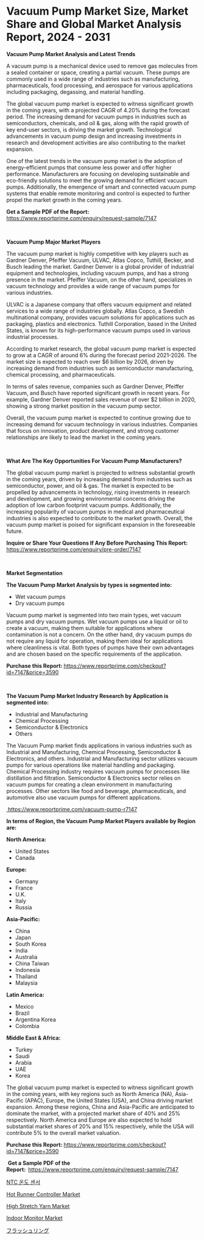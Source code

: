 <p><h1>Vacuum Pump Market Size, Market Share and Global Market Analysis Report, 2024 - 2031</h1></p><p><strong>Vacuum Pump Market Analysis and Latest Trends</strong></p>
<p><p>A vacuum pump is a mechanical device used to remove gas molecules from a sealed container or space, creating a partial vacuum. These pumps are commonly used in a wide range of industries such as manufacturing, pharmaceuticals, food processing, and aerospace for various applications including packaging, degassing, and material handling.</p><p>The global vacuum pump market is expected to witness significant growth in the coming years, with a projected CAGR of 4.20% during the forecast period. The increasing demand for vacuum pumps in industries such as semiconductors, chemicals, and oil & gas, along with the rapid growth of key end-user sectors, is driving the market growth. Technological advancements in vacuum pump design and increasing investments in research and development activities are also contributing to the market expansion.</p><p>One of the latest trends in the vacuum pump market is the adoption of energy-efficient pumps that consume less power and offer higher performance. Manufacturers are focusing on developing sustainable and eco-friendly solutions to meet the growing demand for efficient vacuum pumps. Additionally, the emergence of smart and connected vacuum pump systems that enable remote monitoring and control is expected to further propel the market growth in the coming years.</p></p>
<p><strong>Get a Sample PDF of the Report:&nbsp;</strong> <a href="https://www.reportprime.com/enquiry/request-sample/7147">https://www.reportprime.com/enquiry/request-sample/7147</a></p>
<p>&nbsp;</p>
<p><strong>Vacuum Pump Major Market Players</strong></p>
<p><p>The vacuum pump market is highly competitive with key players such as Gardner Denver, Pfeiffer Vacuum, ULVAC, Atlas Copco, Tuthill, Becker, and Busch leading the market. Gardner Denver is a global provider of industrial equipment and technologies, including vacuum pumps, and has a strong presence in the market. Pfeiffer Vacuum, on the other hand, specializes in vacuum technology and provides a wide range of vacuum pumps for various industries.</p><p>ULVAC is a Japanese company that offers vacuum equipment and related services to a wide range of industries globally. Atlas Copco, a Swedish multinational company, provides vacuum solutions for applications such as packaging, plastics and electronics. Tuthill Corporation, based in the United States, is known for its high-performance vacuum pumps used in various industrial processes.</p><p>According to market research, the global vacuum pump market is expected to grow at a CAGR of around 6% during the forecast period 2021-2026. The market size is expected to reach over $6 billion by 2026, driven by increasing demand from industries such as semiconductor manufacturing, chemical processing, and pharmaceuticals.</p><p>In terms of sales revenue, companies such as Gardner Denver, Pfeiffer Vacuum, and Busch have reported significant growth in recent years. For example, Gardner Denver reported sales revenue of over $2 billion in 2020, showing a strong market position in the vacuum pump sector.</p><p>Overall, the vacuum pump market is expected to continue growing due to increasing demand for vacuum technology in various industries. Companies that focus on innovation, product development, and strong customer relationships are likely to lead the market in the coming years.</p></p>
<p>&nbsp;</p>
<p><strong>What Are The Key Opportunities For Vacuum Pump Manufacturers?</strong></p>
<p><p>The global vacuum pump market is projected to witness substantial growth in the coming years, driven by increasing demand from industries such as semiconductor, power, and oil & gas. The market is expected to be propelled by advancements in technology, rising investments in research and development, and growing environmental concerns driving the adoption of low carbon footprint vacuum pumps. Additionally, the increasing popularity of vacuum pumps in medical and pharmaceutical industries is also expected to contribute to the market growth. Overall, the vacuum pump market is poised for significant expansion in the foreseeable future.</p></p>
<p><strong>Inquire or Share Your Questions If Any Before Purchasing This Report:</strong> <a href="https://www.reportprime.com/enquiry/pre-order/7147">https://www.reportprime.com/enquiry/pre-order/7147</a></p>
<p>&nbsp;</p>
<p><strong>Market Segmentation</strong></p>
<p><strong>The Vacuum Pump Market Analysis by types is segmented into:</strong></p>
<p><ul><li>Wet vacuum pumps</li><li>Dry vacuum pumps</li></ul></p>
<p><p>Vacuum pump market is segmented into two main types, wet vacuum pumps and dry vacuum pumps. Wet vacuum pumps use a liquid or oil to create a vacuum, making them suitable for applications where contamination is not a concern. On the other hand, dry vacuum pumps do not require any liquid for operation, making them ideal for applications where cleanliness is vital. Both types of pumps have their own advantages and are chosen based on the specific requirements of the application.</p></p>
<p><strong>Purchase this Report:&nbsp;</strong><a href="https://www.reportprime.com/checkout?id=7147&price=3590">https://www.reportprime.com/checkout?id=7147&price=3590</a></p>
<p>&nbsp;</p>
<p><strong>The Vacuum Pump Market Industry Research by Application is segmented into:</strong></p>
<p><ul><li>Industrial and Manufacturing</li><li>Chemical Processing</li><li>Semiconductor & Electronics</li><li>Others</li></ul></p>
<p><p>The Vacuum Pump market finds applications in various industries such as Industrial and Manufacturing, Chemical Processing, Semiconductor & Electronics, and others. Industrial and Manufacturing sector utilizes vacuum pumps for various operations like material handling and packaging. Chemical Processing industry requires vacuum pumps for processes like distillation and filtration. Semiconductor & Electronics sector relies on vacuum pumps for creating a clean environment in manufacturing processes. Other sectors like food and beverage, pharmaceuticals, and automotive also use vacuum pumps for different applications.</p></p>
<p><a href="https://www.reportprime.com/vacuum-pump-r7147">&nbsp;https://www.reportprime.com/vacuum-pump-r7147</a></p>
<p><strong>In terms of Region, the Vacuum Pump Market Players available by Region are:</strong></p>
<p>
    <p> <strong> North America: </strong>
        <ul>
            <li>United States</li>
            <li>Canada</li>
        </ul>
        </p> 
    <p> <strong> Europe: </strong>
        <ul>
            <li>Germany</li>
            <li>France</li>
            <li>U.K.</li>
            <li>Italy</li>
            <li>Russia</li>
        </ul>
        </p> 
    <p> <strong> Asia-Pacific: </strong>
        <ul>
            <li>China</li>
            <li>Japan</li>
            <li>South Korea</li>
            <li>India</li>
            <li>Australia</li>
            <li>China Taiwan</li>
            <li>Indonesia</li>
            <li>Thailand</li>
            <li>Malaysia</li>
        </ul>
        </p> 
    <p> <strong> Latin America: </strong>
        <ul>
            <li>Mexico</li>
            <li>Brazil</li>
            <li>Argentina Korea</li>
            <li>Colombia</li>
        </ul>
        </p> 
    <p> <strong> Middle East & Africa: </strong>
        <ul>
            <li>Turkey</li>
            <li>Saudi</li>
            <li>Arabia</li>
            <li>UAE</li>
            <li>Korea</li>
        </ul>
    </p>
    </p>
<p><p>The global vacuum pump market is expected to witness significant growth in the coming years, with key regions such as North America (NA), Asia-Pacific (APAC), Europe, the United States (USA), and China driving market expansion. Among these regions, China and Asia-Pacific are anticipated to dominate the market, with a projected market share of 40% and 25% respectively. North America and Europe are also expected to hold substantial market shares of 20% and 15% respectively, while the USA will contribute 5% to the overall market valuation.</p></p>
<p><strong>Purchase this Report: </strong><a href="https://www.reportprime.com/checkout?id=7147&price=3590">https://www.reportprime.com/checkout?id=7147&price=3590</a></p>
<p>&nbsp;<strong>Get a Sample PDF of the Report:&nbsp;&nbsp;</strong><a href="https://www.reportprime.com/enquiry/request-sample/7147">https://www.reportprime.com/enquiry/request-sample/7147</a></p>
<p><strong></strong></p>
<p><p><a href="https://github.com/wallacBahrtyinger567686/Market-Research-Report-List-2/blob/main/488374366570.md">NTC 온도 센서</a></p><p><a href="https://github.com/Glendatilghmankmgz0rbhwpy/Market-Research-Report-List-3/blob/main/hot-runner-controller-market.md">Hot Runner Controller Market</a></p><p><a href="https://medium.com/@keith.brown8975/global-high-stretch-yarn-market-sector-types-applications-market-player-strategies-regional-3a9424e64133">High Stretch Yarn Market</a></p><p><a href="https://medium.com/@clairedivash14/indoor-monitor-market-growth-outlook-from-2024-to-2031-and-it-is-projecting-at-11-4-07ad86092a04">Indoor Monitor Market</a></p><p><a href="https://medium.com/@bobbieratke2023/%E3%83%95%E3%83%A9%E3%83%83%E3%82%B7%E3%83%A5%E3%83%AA%E3%83%B3%E3%82%B0%E3%81%AE%E5%B8%82%E5%A0%B4%E3%82%B7%E3%82%A7%E3%82%A2-%E3%82%B5%E3%82%A4%E3%82%BA-%E3%83%88%E3%83%AC%E3%83%B3%E3%83%89-%E7%94%A3%E6%A5%AD%E5%88%86%E6%9E%90%E3%83%AC%E3%83%9D%E3%83%BC%E3%83%88-%E3%82%A2%E3%83%97%E3%83%AA%E3%82%B1%E3%83%BC%E3%82%B7%E3%83%A7%E3%83%B3%E5%88%A5-%E7%9F%B3%E6%B2%B9-%E3%82%AC%E3%82%B9%E7%94%A3%E6%A5%AD-%E5%8C%96%E5%AD%A6%E7%94%A3%E6%A5%AD-%E8%A3%BD%E7%B4%99%E6%A5%AD-%E9%A3%9F%E5%93%81%E5%8A%A0%E5%B7%A5%E7%94%A3%E6%A5%AD-%E3%81%9D%E3%81%AE%E4%BB%96-%E3%82%BF%E3%82%A4%E3%83%97%E5%88%A5-%E5%90%8C%E5%BF%83%E5%86%86%E3%83%95%E3%83%A9%E3%83%83%E3%82%B7%E3%83%A5%E3%83%AA%E3%83%B3%E3%82%B0-%E3%83%95%E3%83%A9%E3%83%B3%E3%82%B8%E4%BB%98%E3%83%95%E3%83%A9%E3%83%83%E3%82%B7%E3%83%A5%E3%83%AA-5788238b2469">フラッシュリング</a></p></p>